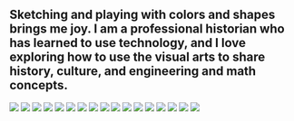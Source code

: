 
## Sketching and playing with colors and shapes brings me joy. I am a professional historian who has learned to use technology, and I love exploring how to use the visual arts to share history, culture, and engineering and math concepts.

<img class="profile-picture" src="sketches/sketch1.jpg">

<img class="profile-picture" src="sketches/sketch2.jpg">

<img class="profile-picture" src="sketches/sketch3.jpg">

<img class="profile-picture" src="sketches/sketch4.jpg">

<img class="profile-picture" src="sketches/sketch5.jpg">

<img class="profile-picture" src="sketches/sketch6.jpg">

<img class="profile-picture" src="sketches/sketch7.jpg">

<img class="profile-picture" src="sketches/sketch8.jpg">

<img class="profile-picture" src="sketches/sketch9.jpg">

<img class="profile-picture" src="sketches/sketch10.jpg">

<img class="profile-picture" src="sketches/sketch11.jpg">

<img class="profile-picture" src="sketches/sketch12.jpg">

<img class="profile-picture" src="sketches/sketch13.jpg">

<img class="profile-picture" src="sketches/sketch14.jpg">

<img class="profile-picture" src="sketches/sketch15.jpg">

<img class="profile-picture" src="sketches/sketch16.jpg">

<img class="profile-picture" src="sketches/sketch17.jpg">
